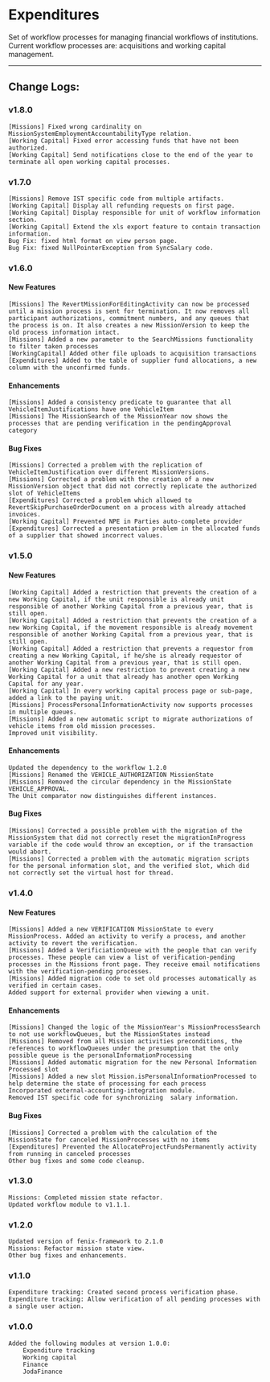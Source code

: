# Expenditures


Set of workflow	processes for managing financial workflows of institutions.
Current	workflow processes are: acquisitions and working capital management.


---
## Change Logs:

### v1.8.0

    [Missions] Fixed wrong cardinality on MissionSystemEmploymentAccountabilityType relation.
    [Working Capital] Fixed error accessing funds that have not been authorized.
    [Working Capital] Send notifications close to the end of the year to terminate all open working capital processes.

### v1.7.0

    [Missions] Remove IST specific code from multiple artifacts.
    [Working Capital] Display all refunding requests on first page.
    [Working Capital] Display responsible for unit of workflow information section.
    [Working Capital] Extend the xls export feature to contain transaction information.
    Bug Fix: fixed html format on view person page.
    Bug Fix: fixed NullPointerException from SyncSalary code.

### v1.6.0

#### New Features

    [Missions] The RevertMissionForEditingActivity can now be processed until a mission process is sent for termination. It now removes all participant authorizations, commitment numbers, and any queues that the process is on. It also creates a new MissionVersion to keep the old process information intact.
    [Missions] Added a new parameter to the SearchMissions functionality to filter taken processes
    [WorkingCapital] Added other file uploads to acquisition transactions
    [Expenditures] Added to the table of supplier fund allocations, a new column with the unconfirmed funds.

#### Enhancements

    [Missions] Added a consistency predicate to guarantee that all VehicleItemJustifications have one VehicleItem
    [Missions] The MissionSearch of the MissionYear now shows the processes that are pending verification in the pendingApproval category

#### Bug Fixes

    [Missions] Corrected a problem with the replication of VehicleItemJustification over different MissionVersions.
    [Missions] Corrected a problem with the creation of a new MissionVersion object that did not correctly replicate the authorized slot of VehicleItems
    [Expenditures] Corrected a problem which allowed to RevertSkipPurchaseOrderDocument on a process with already attached invoices.
    [Working Capital] Prevented NPE in Parties auto-complete provider
    [Expenditures] Corrected a presentation problem in the allocated funds of a supplier that showed incorrect values.

### v1.5.0

#### New Features

    [Working Capital] Added a restriction that prevents the creation of a new Working Capital, if the unit responsible is already unit responsible of another Working Capital from a previous year, that is still open.
    [Working Capital] Added a restriction that prevents the creation of a new Working Capital, if the movement responsible is already movement responsible of another Working Capital from a previous year, that is still open.
    [Working Capital] Added a restriction that prevents a requestor from creating a new Working Capital, if he/she is already requestor of another Working Capital from a previous year, that is still open.
    [Working Capital] Added a new restriction to prevent creating a new Working Capital for a unit that already has another open Working Capital for any year.
    [Working Capital] In every working capital process page or sub-page, added a link to the paying unit.
    [Missions] ProcessPersonalInformationActivity now supports processes in multiple queues.
    [Missions] Added a new automatic script to migrate authorizations of vehicle items from old mission processes.
    Improved unit visibility.

#### Enhancements

    Updated the dependency to the workflow 1.2.0
    [Missions] Renamed the VEHICLE_AUTHORIZATION MissionState
    [Missions] Removed the circular dependency in the MissionState VEHICLE_APPROVAL.
    The Unit comparator now distinguishes different instances.  

#### Bug Fixes

    [Missions] Corrected a possible problem with the migration of the MissionSystem that did not correctly reset the migrationInProgress variable if the code would throw an exception, or if the transaction would abort.
    [Missions] Corrected a problem with the automatic migration scripts for the personal information slot, and the verified slot, which did not correctly set the virtual host for thread.  

### v1.4.0

#### New Features

	[Missions] Added a new VERIFICATION MissionState to every MissionProcess. Added an activity to verify a process, and another activity to revert the verification.
	[Missions] Added a VerificiationQueue with the people that can verify processes. These people can view a list of verification-pending processes in the Missions front page. They receive email notifications with the verification-pending processes.
	[Missions] Added migration code to set old processes automatically as verified in certain cases.
	Added support for external provider when viewing a unit.
	
#### Enhancements
	
	[Missions] Changed the logic of the MissionYear's MissionProcessSearch to not use workflowQueues, but the MissionStates instead
	[Missions] Removed from all Mission activities preconditions, the references to workflowQueues under the presumption that the only possible queue is the personalInformationProcessing
	[Missions] Added automatic migration for the new Personal Information Processed slot
	[Missions] Added a new slot Mission.isPersonalInformationProcessed to help determine the state of processing for each process
	Incorporated external-accounting-integration module.
	Removed IST specific code for synchronizing  salary information.
	
#### Bug Fixes

	[Missions] Corrected a problem with the calculation of the MissionState for canceled MissionProcesses with no items
 	[Expenditures] Prevented the AllocateProjectFundsPermanently activity from running in canceled processes
	Other bug fixes and some code cleanup.

### v1.3.0

    Missions: Completed mission state refactor.
    Updated workflow module to v1.1.1.


### v1.2.0

    Updated version of fenix-framework to 2.1.0
    Missions: Refactor mission state view.
    Other bug fixes and enhancements.


### v1.1.0

    Expenditure tracking: Created second process verification phase.
    Expenditure tracking: Allow verification of all pending processes with a single user action.


### v1.0.0

	Added the following modules at version 1.0.0:
		Expenditure tracking
		Working capital
		Finance
		JodaFinance

